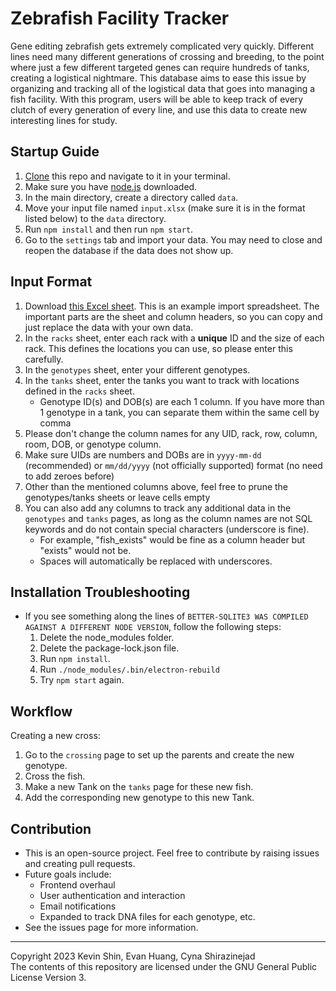 # Zebrafish Facility Tracker

Gene editing zebrafish gets extremely complicated very quickly. Different lines need many different generations of crossing and breeding, to the point where just a few different targeted genes can require hundreds of tanks, creating a logistical nightmare. This database aims to ease this issue by organizing and tracking all of the logistical data that goes into managing a fish facility. With this program, users will be able to keep track of every clutch of every generation of every line, and use this data to create new interesting lines for study. 

## Startup Guide
1. [Clone](https://docs.github.com/en/repositories/creating-and-managing-repositories/cloning-a-repository) this repo and navigate to it in your terminal.
2. Make sure you have [node.js](https://nodejs.org/en/download) downloaded.
3. In the main directory, create a directory called `data`.
4. Move your input file named `input.xlsx` (make sure it is in the format listed below) to the `data` directory. 
5. Run `npm install` and then run `npm start`.
6. Go to the `settings` tab and import your data. You may need to close and reopen the database if the data does not show up. 

## Input Format
1. Download [this Excel sheet](https://docs.google.com/spreadsheets/d/1qK9Pgry0nXH4Pcq5gidWd_J7OUvx0_i_/edit?usp=sharing&ouid=104837976882916963935&rtpof=true&sd=true). This is an example import spreadsheet. The important parts are the sheet and column headers, so you can copy and just replace the data with your own data.
2. In the `racks` sheet, enter each rack with a **unique** ID and the size of each rack. This defines the locations you can use, so please enter this carefully. 
3. In the `genotypes` sheet, enter your different genotypes.
4. In the `tanks` sheet, enter the tanks you want to track with locations defined in the `racks` sheet.
    - Genotype ID(s) and DOB(s) are each 1 column. If you have more than 1 genotype in a tank, you can separate them within the same cell by comma
5. Please don't change the column names for any UID, rack, row, column, room, DOB, or genotype column.
6. Make sure UIDs are numbers and DOBs are in `yyyy-mm-dd` (recommended) or `mm/dd/yyyy` (not officially supported) format (no need to add zeroes before)
8. Other than the mentioned columns above, feel free to prune the genotypes/tanks sheets or leave cells empty
9. You can also add any columns to track any additional data in the `genotypes` and `tanks` pages, as long as the column names are not SQL keywords and do not contain special characters (underscore is fine). 
    - For example, "fish_exists" would be fine as a column header but "exists" would not be.
    - Spaces will automatically be replaced with underscores.

## Installation Troubleshooting
- If you see something along the lines of `BETTER-SQLITE3 WAS COMPILED AGAINST A DIFFERENT NODE VERSION`, follow the following steps:
    1. Delete the node_modules folder.
    2. Delete the package-lock.json file.
    3. Run `npm install`.
    4. Run `./node_modules/.bin/electron-rebuild`
    5. Try `npm start` again. 

## Workflow
Creating a new cross: 
1. Go to the `crossing` page to set up the parents and create the new genotype.
2. Cross the fish.
3. Make a new Tank on the `tanks` page for these new fish.
4. Add the corresponding new genotype to this new Tank. 

## Contribution
- This is an open-source project. Feel free to contribute by raising issues and creating pull requests.
- Future goals include:
  - Frontend overhaul
  - User authentication and interaction
  - Email notifications
  - Expanded to track DNA files for each genotype, etc.
- See the issues page for more information.

---
Copyright 2023 Kevin Shin, Evan Huang, Cyna Shirazinejad  
The contents of this repository are licensed under the GNU General Public License Version 3.
